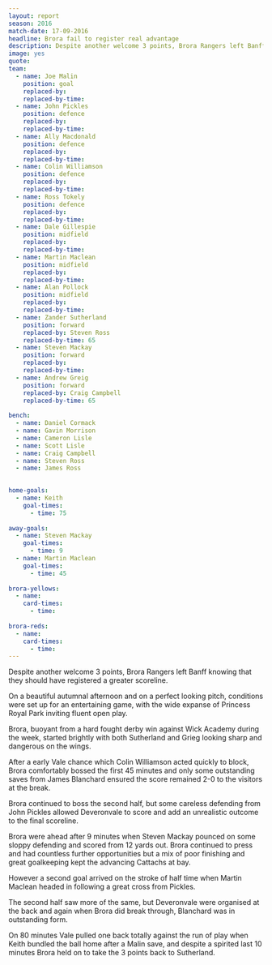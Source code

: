 ```yaml
---
layout: report
season: 2016
match-date: 17-09-2016
headline: Brora fail to register real advantage
description: Despite another welcome 3 points, Brora Rangers left Banff knowing that they should have registered a greater scoreline, having spurned numerous chances to have added valuable goal difference to their season's tally.
image: yes
quote:
team:
  - name: Joe Malin
    position: goal
    replaced-by: 
    replaced-by-time: 
  - name: John Pickles
    position: defence
    replaced-by:
    replaced-by-time:
  - name: Ally Macdonald
    position: defence
    replaced-by: 
    replaced-by-time: 
  - name: Colin Williamson
    position: defence
    replaced-by: 
    replaced-by-time: 
  - name: Ross Tokely
    position: defence
    replaced-by: 
    replaced-by-time:
  - name: Dale Gillespie
    position: midfield
    replaced-by: 
    replaced-by-time: 
  - name: Martin Maclean
    position: midfield
    replaced-by: 
    replaced-by-time: 
  - name: Alan Pollock
    position: midfield
    replaced-by: 
    replaced-by-time: 
  - name: Zander Sutherland
    position: forward
    replaced-by: Steven Ross
    replaced-by-time: 65
  - name: Steven Mackay
    position: forward
    replaced-by: 
    replaced-by-time: 
  - name: Andrew Greig
    position: forward
    replaced-by: Craig Campbell
    replaced-by-time: 65
    
bench:
  - name: Daniel Cormack
  - name: Gavin Morrison
  - name: Cameron Lisle
  - name: Scott Lisle
  - name: Craig Campbell
  - name: Steven Ross
  - name: James Ross
  

home-goals:
  - name: Keith
    goal-times:
      - time: 75
      
away-goals:
  - name: Steven Mackay
    goal-times:
      - time: 9
  - name: Martin Maclean
    goal-times:
      - time: 45
      
brora-yellows:
  - name: 
    card-times:
      - time: 
      
brora-reds:
  - name: 
    card-times:
      - time: 
---
```

Despite another welcome 3 points, Brora Rangers left Banff knowing that they should have registered a greater scoreline. 

On a beautiful autumnal afternoon and on a perfect looking pitch, conditions were set up for an entertaining game, with the wide expanse of Princess Royal Park inviting fluent open play. 

Brora, buoyant from a hard fought derby win against Wick Academy during the week, started brightly with both Sutherland and Grieg looking sharp and dangerous on the wings.  

After a early Vale chance which Colin Williamson acted quickly to block, Brora comfortably bossed the first 45 minutes and only some outstanding saves from James Blanchard ensured the score remained 2-0 to the visitors at the break. 

Brora continued to boss the second half, but some careless defending from John Pickles allowed Deveronvale to score and add an unrealistic outcome to the final scoreline. 

Brora were ahead after 9 minutes when Steven Mackay pounced on some sloppy defending and scored from 12 yards out. Brora continued to press and had countless further opportunities but a mix of poor finishing and great goalkeeping kept the advancing Cattachs at bay. 

However a second goal arrived on the stroke of half time when Martin Maclean headed in following a great cross from Pickles. 

The second half saw more of the same, but Deveronvale were organised at the back and again when Brora did break through, Blanchard was in outstanding form. 

On 80 minutes Vale pulled one back totally against the run of play when Keith bundled the ball home after a Malin save, and despite a spirited last 10 minutes Brora held on to take the 3 points back to Sutherland. 